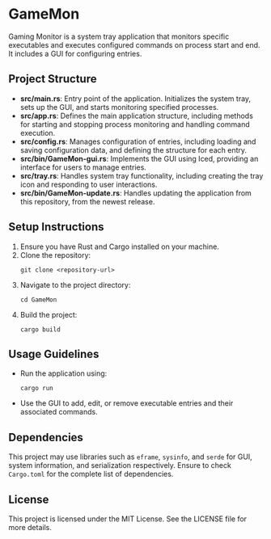 # GameMon
Gaming Monitor is a system tray application that monitors specific executables and executes configured commands on process start and end. It includes a GUI for configuring entries.

## Project Structure

- **src/main.rs**: Entry point of the application. Initializes the system tray, sets up the GUI, and starts monitoring specified processes.
- **src/app.rs**: Defines the main application structure, including methods for starting and stopping process monitoring and handling command execution.
- **src/config.rs**: Manages configuration of entries, including loading and saving configuration data, and defining the structure for each entry.
- **src/bin/GameMon-gui.rs**: Implements the GUI using Iced, providing an interface for users to manage entries.
- **src/tray.rs**: Handles system tray functionality, including creating the tray icon and responding to user interactions.
- **src/bin/GameMon-update.rs**: Handles updating the application from this repository, from the newest release. 

## Setup Instructions

1. Ensure you have Rust and Cargo installed on your machine.
2. Clone the repository:
   ```
   git clone <repository-url>
   ```
3. Navigate to the project directory:
   ```
   cd GameMon
   ```
4. Build the project:
   ```
   cargo build
   ```

## Usage Guidelines

- Run the application using:
  ```
  cargo run
  ```
- Use the GUI to add, edit, or remove executable entries and their associated commands.

## Dependencies

This project may use libraries such as `eframe`, `sysinfo`, and `serde` for GUI, system information, and serialization respectively. Ensure to check `Cargo.toml` for the complete list of dependencies.

## License

This project is licensed under the MIT License. See the LICENSE file for more details.
